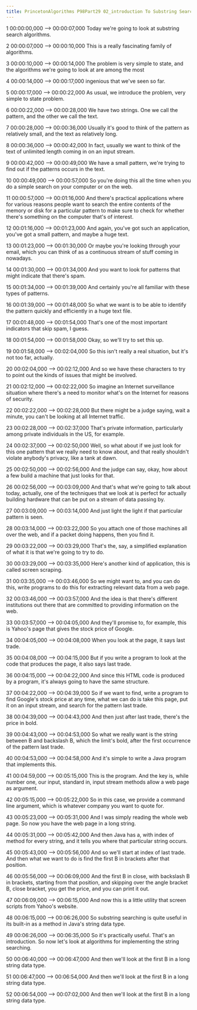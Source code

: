 ```yaml
---
title: PrincetonAlgorithms P98Part29 02_introduction To Substring Search
---
```


1
00:00:00,000 --> 00:00:07,000
Today we're going to look at substring search algorithms.

2
00:00:07,000 --> 00:00:10,000
This is a really fascinating family of algorithms.

3
00:00:10,000 --> 00:00:14,000
The problem is very simple to state, and the algorithms we're going to look at are among the most

4
00:00:14,000 --> 00:00:17,000
ingenious that we've seen so far.

5
00:00:17,000 --> 00:00:22,000
As usual, we introduce the problem, very simple to state problem.

6
00:00:22,000 --> 00:00:28,000
We have two strings. One we call the pattern, and the other we call the text.

7
00:00:28,000 --> 00:00:36,000
Usually it's good to think of the pattern as relatively small, and the text as relatively long.

8
00:00:36,000 --> 00:00:42,000
In fact, usually we want to think of the text of unlimited length coming in on an input stream.

9
00:00:42,000 --> 00:00:49,000
We have a small pattern, we're trying to find out if the patterns occurs in the text.

10
00:00:49,000 --> 00:00:57,000
So you're doing this all the time when you do a simple search on your computer or on the web.

11
00:00:57,000 --> 00:01:16,000
And there's practical applications where for various reasons people want to search the entire contents of the memory or disk for a particular pattern to make sure to check for whether there's something on the computer that's of interest.

12
00:01:16,000 --> 00:01:23,000
And again, you've got such an application, you've got a small pattern, and maybe a huge text.

13
00:01:23,000 --> 00:01:30,000
Or maybe you're looking through your email, which you can think of as a continuous stream of stuff coming in nowadays.

14
00:01:30,000 --> 00:01:34,000
And you want to look for patterns that might indicate that there's spam.

15
00:01:34,000 --> 00:01:39,000
And certainly you're all familiar with these types of patterns.

16
00:01:39,000 --> 00:01:48,000
So what we want is to be able to identify the pattern quickly and efficiently in a huge text file.

17
00:01:48,000 --> 00:01:54,000
That's one of the most important indicators that skip spam, I guess.

18
00:01:54,000 --> 00:01:58,000
Okay, so we'll try to set this up.

19
00:01:58,000 --> 00:02:04,000
So this isn't really a real situation, but it's not too far, actually.

20
00:02:04,000 --> 00:02:12,000
And so we have these characters to try to point out the kinds of issues that might be involved.

21
00:02:12,000 --> 00:02:22,000
So imagine an Internet surveillance situation where there's a need to monitor what's on the Internet for reasons of security.

22
00:02:22,000 --> 00:02:28,000
But there might be a judge saying, wait a minute, you can't be looking at all Internet traffic.

23
00:02:28,000 --> 00:02:37,000
That's private information, particularly among private individuals in the US, for example.

24
00:02:37,000 --> 00:02:50,000
Well, so what about if we just look for this one pattern that we really need to know about, and that really shouldn't violate anybody's privacy, like a tank at dawn.

25
00:02:50,000 --> 00:02:56,000
And the judge can say, okay, how about a few build a machine that just looks for that.

26
00:02:56,000 --> 00:03:09,000
And that's what we're going to talk about today, actually, one of the techniques that we look at is perfect for actually building hardware that can be put on a stream of data passing by.

27
00:03:09,000 --> 00:03:14,000
And just light the light if that particular pattern is seen.

28
00:03:14,000 --> 00:03:22,000
So you attach one of those machines all over the web, and if a packet doing happens, then you find it.

29
00:03:22,000 --> 00:03:29,000
That's the, say, a simplified explanation of what it is that we're going to try to do.

30
00:03:29,000 --> 00:03:35,000
Here's another kind of application, this is called screen scraping.

31
00:03:35,000 --> 00:03:46,000
So we might want to, and you can do this, write programs to do this for extracting relevant data from a web page.

32
00:03:46,000 --> 00:03:57,000
And the idea is that there's different institutions out there that are committed to providing information on the web.

33
00:03:57,000 --> 00:04:05,000
And they'll promise to, for example, this is Yahoo's page that gives the stock price of Google.

34
00:04:05,000 --> 00:04:08,000
When you look at the page, it says last trade.

35
00:04:08,000 --> 00:04:15,000
But if you write a program to look at the code that produces the page, it also says last trade.

36
00:04:15,000 --> 00:04:22,000
And since this HTML code is produced by a program, it's always going to have the same structure.

37
00:04:22,000 --> 00:04:39,000
So if we want to find, write a program to find Google's stock price at any time, what we can do is take this page, put it on an input stream, and search for the pattern last trade.

38
00:04:39,000 --> 00:04:43,000
And then just after last trade, there's the price in bold.

39
00:04:43,000 --> 00:04:53,000
So what we really want is the string between B and backslash B, which the limit's bold, after the first occurrence of the pattern last trade.

40
00:04:53,000 --> 00:04:58,000
And it's simple to write a Java program that implements this.

41
00:04:59,000 --> 00:05:15,000
This is the program. And the key is, while number one, our input, standard in, input stream methods allow a web page as argument.

42
00:05:15,000 --> 00:05:22,000
So in this case, we provide a command line argument, which is whatever company you want to quote for.

43
00:05:23,000 --> 00:05:31,000
And I was simply reading the whole web page. So now you have the web page in a long string.

44
00:05:31,000 --> 00:05:42,000
And then Java has a, with index of method for every string, and it tells you where that particular string occurs.

45
00:05:43,000 --> 00:05:56,000
And so we'll start at index of last trade. And then what we want to do is find the first B in brackets after that position.

46
00:05:56,000 --> 00:06:09,000
And the first B in close, with backslash B in brackets, starting from that position, and skipping over the angle bracket B, close bracket, you get the price, and you can print it out.

47
00:06:09,000 --> 00:06:15,000
And now this is a little utility that screen scripts from Yahoo's website.

48
00:06:15,000 --> 00:06:26,000
So substring searching is quite useful in its built-in as a method in Java's string data type.

49
00:06:26,000 --> 00:06:35,000
So it's practically useful. That's an introduction. So now let's look at algorithms for implementing the string searching.

50
00:06:40,000 --> 00:06:47,000
And then we'll look at the first B in a long string data type.

51
00:06:47,000 --> 00:06:54,000
And then we'll look at the first B in a long string data type.

52
00:06:54,000 --> 00:07:02,000
And then we'll look at the first B in a long string data type.

